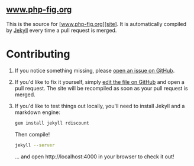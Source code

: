 www.php-fig.org
---------------

This is the source for [www.php-fig.org][site]. It is automatically compiled by
[Jekyll][jekyll] every time a pull request is merged.

 [site]:   https://www.php-fig.org
 [jekyll]: https://github.com/mojombo/jekyll


Contributing
============

 1. If you notice something missing, please [open an issue on GitHub][issue].

 2. If you'd like to fix it yourself, simply [edit the file on GitHub][edit] and
    open a pull request. The site will be recompiled as soon as your pull
    request is merged.

 3. If you'd like to test things out locally, you'll need to install Jekyll and
    a markdown engine:
     
    ```bash
    gem install jekyll rdiscount
    ```

    Then compile!

    ```bash
    jekyll --server
    ```

    ... and open http://localhost:4000 in your browser to check it out!

 [issue]: https://github.com/php-fig/php-fig.github.com/issues
 [edit]:  https://github.com/blog/905-edit-like-an-ace

